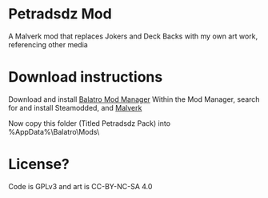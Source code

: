 # Petradsdz Mod
A Malverk mod that replaces Jokers and Deck Backs with my own art work, referencing other media

# Download instructions
Download and install [Balatro Mod Manager](https://github.com/skyline69/balatro-mod-manager) 
Within the Mod Manager, search for and install Steamodded, and [Malverk](https://balatromods.miraheze.org/wiki/Malverk)

Now copy this folder (Titled Petradsdz Pack) into %AppData%\Balatro\Mods\

# License?
Code is GPLv3 and art is CC-BY-NC-SA 4.0